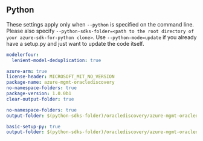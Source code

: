 ## Python

These settings apply only when `--python` is specified on the command line.
Please also specify `--python-sdks-folder=<path to the root directory of your azure-sdk-for-python clone>`.
Use `--python-mode=update` if you already have a setup.py and just want to update the code itself.

``` yaml $(python)
modelerfour:
  lenient-model-deduplication: true
```

``` yaml $(python) && $(track2)
azure-arm: true
license-header: MICROSOFT_MIT_NO_VERSION
package-name: azure-mgmt-oraclediscovery
no-namespace-folders: true
package-version: 1.0.0b1
clear-output-folder: true
```

``` yaml $(python) && $(python-mode) == 'update' && $(track2)
no-namespace-folders: true
output-folder: $(python-sdks-folder)/oraclediscovery/azure-mgmt-oraclediscovery/azure/mgmt/oraclediscovery
```

``` yaml $(python) && $(python-mode) == 'create' && $(track2)
basic-setup-py: true
output-folder: $(python-sdks-folder)/oraclediscovery/azure-mgmt-oraclediscovery
```

